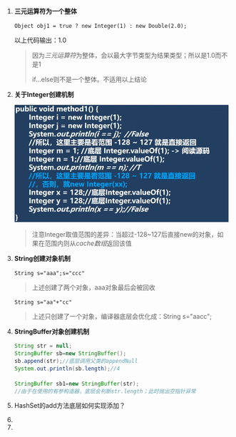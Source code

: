 1. **三元运算符为一个整体**

   `Object obj1 = true ? new Integer(1) : new Double(2.0);`

   以上代码输出：1.0

   > 因为*三元运算符*为整体，会以最大字节类型为结果类型；所以是1.0而不是1
   >
   > if...else则不是一个整体。不适用以上结论

2. **关于Integer创建机制**

   ![image-20220823174303720](1.Java基础/Typora_img/经典细节题.asset/image-20220823174245060.png)

   > 注意Integer取值范围的差异：当超过-128~127后直接new的对象，如果在范围内则从*cache数组*返回该值

3. **String创建对象机制**

   `String s="aaa";s="ccc"`

   > 上述创建了两个对象，aaa对象最后会被回收

   `String s="aa"+"cc"`

   > 上述只创建了一个对象，编译器底层会优化成：String s="aacc";

4. **StringBuffer对象创建机制**

   ```java
   String str = null;
   StringBuffer sb=new StringBuffer();
   sb.append(str);//底层调用父类的appendNull
   System.out.println(sb.length);//4
   
   StringBuffer sb1=new StringBuffer(str);
   //由于在使用的有参构造器，底层会判断str.length；此时抛出空指针异常
   ```

5. HashSet的add方法底层如何实现添加？

6. 

7. 